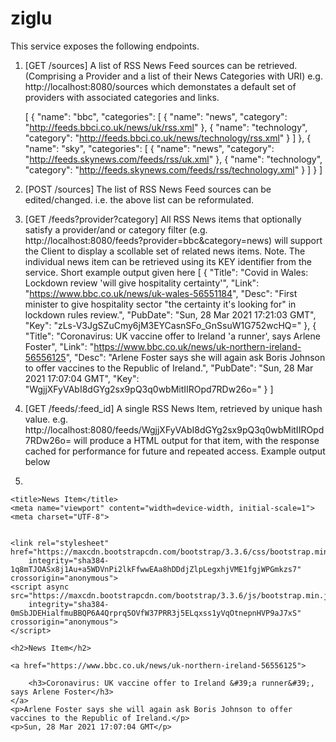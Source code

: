 # ziglu

This service exposes the following endpoints.
1) [GET /sources] A list of RSS News Feed sources can be retrieved. (Comprising a Provider and a list of their News Categories with URI)
    e.g. http://localhost:8080/sources which demonstates a default set of providers with associated categories and links.
    
    
    
    [
    {
        "name": "bbc",
        "categories": [
            {
                "name": "news",
                "category": "http://feeds.bbci.co.uk/news/uk/rss.xml"
            },
            {
                "name": "technology",
                "category": "http://feeds.bbci.co.uk/news/technology/rss.xml"
            }
        ]
    },
    {
        "name": "sky",
        "categories": [
            {
                "name": "news",
                "category": "http://feeds.skynews.com/feeds/rss/uk.xml"
            },
            {
                "name": "technology",
                "category": "http://feeds.skynews.com/feeds/rss/technology.xml"
            }
        ]
    }
]
    
2) [POST /sources] The list of RSS News Feed sources can be edited/changed. i.e. the above list can be reformulated.
3) [GET /feeds?provider?category] All RSS News items that optionally satisfy a provider/and or category filter (e.g. http://localhost:8080/feeds?provider=bbc&category=news) will support the Client to display a scollable set of related news items. Note. The individual news item can be retrieved using its KEY identifier from the service. Short example output given here [
    {
        "Title": "Covid in Wales: Lockdown review 'will give hospitality certainty'",
        "Link": "https://www.bbc.co.uk/news/uk-wales-56551184",
        "Desc": "First minister to give hospitality sector \"the certainty it's looking for\" in lockdown rules review.",
        "PubDate": "Sun, 28 Mar 2021 17:21:03 GMT",
        "Key": "zLs-V3JgSZuCmy6jM3EYCasnSFo_GnSsuW1G752wcHQ="
    },
    {
        "Title": "Coronavirus: UK vaccine offer to Ireland 'a runner', says Arlene Foster",
        "Link": "https://www.bbc.co.uk/news/uk-northern-ireland-56556125",
        "Desc": "Arlene Foster says she will again ask Boris Johnson to offer vaccines to the Republic of Ireland.",
        "PubDate": "Sun, 28 Mar 2021 17:07:04 GMT",
        "Key": "WgjjXFyVAbI8dGYg2sx9pQ3q0wbMitIIROpd7RDw26o="
    }
    ]
4) [GET /feeds/:feed_id] A single RSS News Item, retrieved by unique hash value. e.g. http://localhost:8080/feeds/WgjjXFyVAbI8dGYg2sx9pQ3q0wbMitIIROpd7RDw26o= will produce a HTML output for that item, with the response cached for performance for future and repeated access. Example output below 
5) <html>

<head>

	<title>News Item</title>
	<meta name="viewport" content="width=device-width, initial-scale=1">
	<meta charset="UTF-8">


	<link rel="stylesheet" href="https://maxcdn.bootstrapcdn.com/bootstrap/3.3.6/css/bootstrap.min.css"
		integrity="sha384-1q8mTJOASx8j1Au+a5WDVnPi2lkFfwwEAa8hDDdjZlpLegxhjVME1fgjWPGmkzs7" crossorigin="anonymous">
	<script async src="https://maxcdn.bootstrapcdn.com/bootstrap/3.3.6/js/bootstrap.min.js"
		integrity="sha384-0mSbJDEHialfmuBBQP6A4Qrprq5OVfW37PRR3j5ELqxss1yVqOtnepnHVP9aJ7xS" crossorigin="anonymous">
	</script>
</head>

<body class="container">


	<h2>News Item</h2>

	<a href="https://www.bbc.co.uk/news/uk-northern-ireland-56556125">

		<h3>Coronavirus: UK vaccine offer to Ireland &#39;a runner&#39;, says Arlene Foster</h3>
	</a>
	<p>Arlene Foster says she will again ask Boris Johnson to offer vaccines to the Republic of Ireland.</p>
	<p>Sun, 28 Mar 2021 17:07:04 GMT</p>




</body>

</html>
